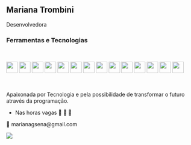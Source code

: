 ##  Mariana Trombini

<p> Desenvolvedora  </p>

### Ferramentas e Tecnologias
<br>

 <img src="https://cdn.jsdelivr.net/gh/devicons/devicon/icons/javascript/javascript-original.svg"  width="30" height="30"/> <img src="https://cdn.jsdelivr.net/gh/devicons/devicon/icons/html5/html5-original.svg" width="30" height="30" /> <img src="https://cdn.jsdelivr.net/gh/devicons/devicon/icons/css3/css3-original.svg"  width="30" height="30" /> 
           <img src="https://cdn.jsdelivr.net/gh/devicons/devicon/icons/typescript/typescript-plain.svg" width="30" height="30"/> <img src="https://cdn.jsdelivr.net/gh/devicons/devicon/icons/nodejs/nodejs-original.svg"  width="30" height="30" /> 
            <img src="https://cdn.jsdelivr.net/gh/devicons/devicon/icons/react/react-original.svg" width="30" height="30" /> <img src="https://cdn.jsdelivr.net/gh/devicons/devicon/icons/postgresql/postgresql-plain-wordmark.svg" width="30" height="30"/> 
            <img src="https://cdn.jsdelivr.net/gh/devicons/devicon/icons/mysql/mysql-original.svg" width="30" height="30" /> 
            <img src="https://cdn.jsdelivr.net/gh/devicons/devicon/icons/jest/jest-plain.svg" width="30" height="30" /> <img src="https://cdn.jsdelivr.net/gh/devicons/devicon/icons/git/git-original.svg" width="30" height="30"/> <img src="https://cdn.jsdelivr.net/gh/devicons/devicon/icons/bitbucket/bitbucket-original.svg" width="30" height="30"/> <img src="https://cdn.jsdelivr.net/gh/devicons/devicon/icons/jenkins/jenkins-original.svg" width="30" height="30"/> <img src="https://cdn.jsdelivr.net/gh/devicons/devicon/icons/docker/docker-plain-wordmark.svg" width="30" height="30" /> <img src="https://cdn.jsdelivr.net/gh/devicons/devicon/icons/linux/linux-original.svg" width="30" height="30"/>
          
<br>         
     
<p> Apaixonada por Tecnologia e pela possibilidade de transformar o futuro através da programação.  </p>
<ul>
   <li>
    Nas horas vagas  🎻 🎹 📖
  </li>
</ul>
<p align="left">
  💌 marianagsena@gmail.com 
</p>


  <a href="https://www.linkedin.com/in/mariana--trombini/" alt="Linkedin">
  <img src="https://img.shields.io/badge/-Linkedin-0e76a8?style=flat-square&logo=Linkedin&logoColor=white&link=https://www.linkedin.com/in/mariana--trombini/" /></a>

<!--
**maritrombini/maritrombini** is a ✨ _special_ ✨ repository because its `README.md` (this file) appears on your GitHub profile.

Here are some ideas to get you started:

- 🔭 I’m currently working on ...
- 🌱 I’m currently learning ...
- 👯 I’m looking to collaborate on ...
- 🤔 I’m looking for help with ...
- 💬 Ask me about ...
- 📫 How to reach me: ...
- 😄 Pronouns: ...
- ⚡ Fun fact: ...
-->
